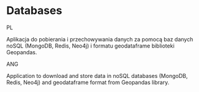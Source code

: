 # Databases

PL

Aplikacja do pobierania i przechowywania danych za pomocą baz danych noSQL (MongoDB, Redis, Neo4j) i formatu geodataframe biblioteki Geopandas.

ANG

Application to download and store data in noSQL databases (MongoDB, Redis, Neo4j) and geodataframe format from Geopandas library.
